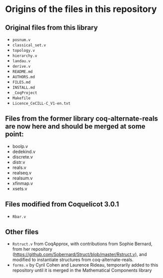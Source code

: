 # Origins of the files in this repository

## Original files from this library

- `posnum.v`
- `classical_set.v`
- `topology.v`
- `hierarchy.v`
- `landau.v`
- `derive.v`
- `README.md`
- `AUTHORS.md`
- `FILES.md`
- `INSTALL.md`
- `_CoqProject`
- `Makefile`
- `Licence_CeCILL-C_V1-en.txt`

## Files from the former library coq-alternate-reals are now here and should be merged at some point:
- boolp.v
- dedekind.v
- discrete.v
- distr.v
- reals.v
- realseq.v
- realsum.v
- xfinmap.v
- xsets.v

## Files modified from Coquelicot 3.0.1
- `Rbar.v`

## Other files
- `Rstruct.v` from CoqApprox, with contributions from Sophie Bernard, from her repository (https://github.com/Sobernard/Struct/blob/master/Rstruct.v), and modified to instantiate structures from coq-alternate-reals.
- `forms.v` by Cyril Cohen and Laurence Rideau, temporarily added to this repository until it is merged in the Mathematical Components library
